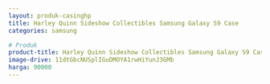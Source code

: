 ```yaml
---
layout: produk-casinghp
title: Harley Quinn Sideshow Collectibles Samsung Galaxy S9 Case
categories: samsung

# Produk
product-title: Harley Quinn Sideshow Collectibles Samsung Galaxy S9 Case
image-drive: 11dtGbcNUSplIGuDMOYA1rwHiYunJ3GMb
harga: 90000
---
```

